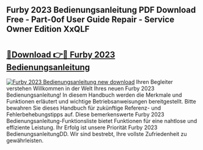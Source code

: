 ## Furby 2023 Bedienungsanleitung PDF Download Free - Part-0of User Guide Repair - Service Owner Edition XxQLF

# <h2><a href="http://df2uvcl.blite.top/?on=Furby+2023+Bedienungsanleitung">🔗Download 👉🔴 Furby 2023 Bedienungsanleitung</a></h2>

[![Furby 2023 Bedienungsanleitung new download](https://i.imgur.com/lujVjoI.png)](http://df2uvcl.blite.top/?on=Furby+2023+Bedienungsanleitung)
Ihren Begleiter verstehen Willkommen in der Welt Ihres neuen Furby 2023 Bedienungsanleitung! In diesem Handbuch werden die Merkmale und Funktionen erläutert und wichtige Betriebsanweisungen bereitgestellt. Bitte bewahren Sie dieses Handbuch für zukünftige Referenz- und Fehlerbehebungstipps auf. Diese bemerkenswerte Furby 2023 Bedienungsanleitung-Funktionsliste bietet Funktionen für eine nahtlose und effiziente Leistung. Ihr Erfolg ist unsere Priorität Furby 2023 BedienungsanleitungDD. Wir sind bestrebt, Ihre vollste Zufriedenheit zu gewährleisten.
